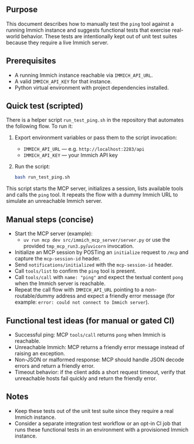 Purpose
-------
This document describes how to manually test the `ping` tool against a running Immich instance and suggests functional tests that exercise real-world behavior. These tests are intentionally kept out of unit test suites because they require a live Immich server.

Prerequisites
-------------
- A running Immich instance reachable via `IMMICH_API_URL`.
- A valid `IMMICH_API_KEY` for that instance.
- Python virtual environment with project dependencies installed.

Quick test (scripted)
---------------------
There is a helper script `run_test_ping.sh` in the repository that automates the following flow. To run it:

1. Export environment variables or pass them to the script invocation:

   - `IMMICH_API_URL` — e.g. `http://localhost:2283/api`
   - `IMMICH_API_KEY` — your Immich API key

2. Run the script:

   ```bash
   bash run_test_ping.sh
   ```

This script starts the MCP server, initializes a session, lists available tools and calls the `ping` tool. It repeats the flow with a dummy Immich URL to simulate an unreachable Immich server.

Manual steps (concise)
----------------------
- Start the MCP server (example):
  - `uv run mcp dev src/immich_mcp_server/server.py` or use the provided `tmp_mcp_run3.py`/`uvicorn` invocation.
- Initialize an MCP session by POSTing an `initialize` request to `/mcp` and capture the `mcp-session-id` header.
- Send `notifications/initialized` with the `mcp-session-id` header.
- Call `tools/list` to confirm the `ping` tool is present.
- Call `tools/call` with `name: "ping"` and expect the textual content `pong` when the Immich server is reachable.
- Repeat the call flow with `IMMICH_API_URL` pointing to a non-routable/dummy address and expect a friendly error message (for example: `error: could not connect to Immich server`).

Functional test ideas (for manual or gated CI)
---------------------------------------------
- Successful ping: MCP `tools/call` returns `pong` when Immich is reachable.
- Unreachable Immich: MCP returns a friendly error message instead of raising an exception.
- Non-JSON or malformed response: MCP should handle JSON decode errors and return a friendly error.
- Timeout behavior: if the client adds a short request timeout, verify that unreachable hosts fail quickly and return the friendly error.

Notes
-----
- Keep these tests out of the unit test suite since they require a real Immich instance.
- Consider a separate integration test workflow or an opt-in CI job that runs these functional tests in an environment with a provisioned Immich instance.

